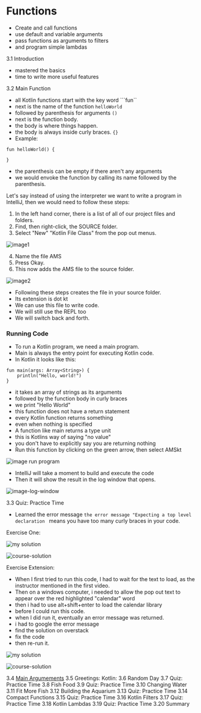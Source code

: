 # Functions 
* Create and call functions
* use default and variable arguments 
* pass functions as arguments to filters
* and program simple lambdas 

3.1  Introduction 
* mastered the basics
* time to write more useful features 

3.2  Main Function 
* all Kotlin functions start with the key word ```fun``
* next is the name of the function ```helloWorld```
* followed by parenthesis for arguments ```()```
* next is the function body.  
* the body is where things happen. 
* the body is always inside curly braces. ```{}```
* Example: 
``` 
fun helloWorld() { 

}
```
*  the parenthesis can be empty if there aren't any arguments 
*  we would envoke the function by calling its name followed by the parenthesis. 




Let's say instead of using the interpreter we want to write a program in IntelliJ, then we would need to follow these steps: 
1.  In the left hand corner, there is a list of all of our project files and folders. 
2.  Find, then right-click, the SOURCE folder. 
3.  Select "New" "Kotlin File Class" from the pop out menus. 

![image1](https://github.com/EO4wellness/leary-leerie/blob/master/Kotlin/images/L3.2_create-new-class-source-file.jpg)

4. Name the file AMS
5. Press Okay. 
6. This now adds the AMS file to the source folder. 

![image2](https://github.com/EO4wellness/leary-leerie/blob/master/Kotlin/images/L3.2_AMS.kt_file-to-write-code.jpg)

* Following these steps creates the file in your source folder. 
* Its extension is dot kt 
* We can use this file to write code. 
* We will still use the REPL too 
* We will switch back and forth. 

### Running Code 
* To run a Kotlin program, we need a main program. 
* Main is always the entry point for executing Kotlin code. 
* In Kotlin it looks like this: 
```
fun main(args: Array<String>) {
    println("Hello, world!")
}
```
* it takes an array of strings as its arguments
* followed by the function body in curly braces 
* we print "Hello World" 
* this function does not have a return statement 
* every Kotlin function returns something 
* even when nothing is specified 
* A function like main returns a type unit 
* this is Kotlins way of saying "no value" 
* you don't have to explicitly say you are returning nothing 
* Run this function by clicking on the green arrow, then select AMSkt

![image run program](https://github.com/EO4wellness/leary-leerie/blob/master/Kotlin/images/L3.2-run-a-main-function.jpg)


* IntelliJ will take a moment to build and execute the code 
* Then it will show the result in the log window that opens. 

![image-log-window](https://github.com/EO4wellness/leary-leerie/blob/master/Kotlin/images/L3.2-results-run-main-function.jpg)

3.3  Quiz: Practice Time 
* Learned the error message ```the error message "Expecting a top level declaration ``` means you have too many curly braces in your code. 

Exercise One: 

![my solution](https://github.com/EO4wellness/leary-leerie/blob/master/Kotlin/images/L3.3.jpg)

![course-solution](https://github.com/EO4wellness/leary-leerie/blob/master/Kotlin/images/L3.3-course-solution.jpg)


Exercise Extension: 
* When I first tried to run this code, I had to wait for the text to load, as the instructor mentioned in the first video.
* Then on a windows computer, i needed to allow the pop out text to appear over the red highlighted "calendar" word
* then i had to use alt+shift+enter to load the calendar library 
* before I could run this code. 
* when I did run it, eventually an error message was returned. 
* i had to google the error message
* find the solution on overstack
* fix the code
* then re-run it. 


![my solution](https://github.com/EO4wellness/leary-leerie/blob/master/Kotlin/images/L3.3_extend.jpg)



![course-solution](https://github.com/EO4wellness/leary-leerie/blob/master/Kotlin/images/L3.3-extend-solution.jpg)


3.4  [Main Argumements](https://classroom.udacity.com/courses/ud9011/lessons/14fb1ae9-8a2e-48ee-9620-68c87c5f833b/concepts/9b054fd9-dfab-430f-add8-2be2d77167c2)
3.5  Greetings: Kotlin: 
3.6  Random Day 
3.7  Quiz: Practice Time 
3.8  Fish Food 
3.9  Quiz: Practice Time 
3.10 Changing Water 
3.11 Fit More Fish 
3.12 Building the Aquarium 
3.13 Quiz: Practice Time 
3.14 Compact Functions 
3.15 Quiz: Practice Time 
3.16 Kotlin Filters 
3.17 Quiz: Practice Time 
3.18 Kotlin Lambdas 
3.19 Quiz: Practice Time 
3.20 Summary 
